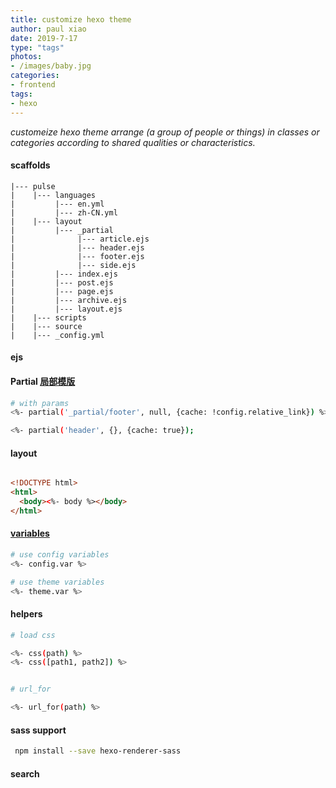 ```yaml
---
title: customize hexo theme
author: paul xiao
date: 2019-7-17
type: "tags"
photos:
- /images/baby.jpg
categories:
- frontend
tags:
- hexo
---
```

*customeize hexo theme arrange (a group of people or things) in classes or categories according to shared qualities or characteristics.*
<!-- more -->
#### scaffolds
```
|--- pulse
|    |--- languages
|         |--- en.yml
|         |--- zh-CN.yml
|    |--- layout
|         |--- _partial
|              |--- article.ejs
|              |--- header.ejs
|              |--- footer.ejs
|              |--- side.ejs
|         |--- index.ejs
|         |--- post.ejs
|         |--- page.ejs
|         |--- archive.ejs
|         |--- layout.ejs
|    |--- scripts
|    |--- source
|    |--- _config.yml
```

#### ejs

#### Partial [局部模版](https://hexo.io/zh-cn/docs/templates.html#%E5%B1%80%E9%83%A8%E6%A8%A1%E7%89%88%EF%BC%88Partial%EF%BC%89)
```bash
# with params
<%- partial('_partial/footer', null, {cache: !config.relative_link}) %>   # Fragment Caching

<%- partial('header', {}, {cache: true});

```

#### layout

```html

<!DOCTYPE html>
<html>
  <body><%- body %></body>
</html>

```
#### [variables](https://hexo.io/zh-cn/docs/variables)

```bash
# use config variables
<%- config.var %>

# use theme variables
<%- theme.var %>

```

#### helpers

```bash
# load css

<%- css(path) %>
<%- css([path1, path2]) %>


# url_for

<%- url_for(path) %>


```


#### sass support

```bash
 npm install --save hexo-renderer-sass

```


#### search

